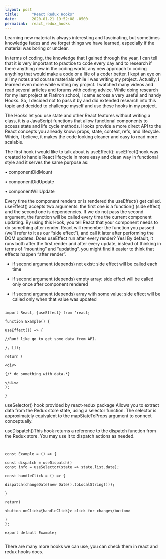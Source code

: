 ```yaml
---
layout: post
title:      "React Redux Hooks"
date:       2020-01-21 19:52:08 -0500
permalink:  react_redux_hooks
---
```


Learning new material is always interesting and fascinating, but sometimes knowledge fades and we forget things we have learned, especially if the material was boring or unclear.

In terms of coding, the knowledge that I gained through the year, I can tell that it is very important to practice to code every day and to research if there anything new in the coding world, any new approach to coding anything that would make a code or a life of a coder better. I kept an eye on all my notes and course materials while I was writing my project. Actually, I learned even more while writing my project. I watched many videos and read several articles and forums with coding advice. While doing research for my last project at Flatiron school, I came across a very useful and handy Hooks. So, I decided not to pass it by and did extended research into this topic and decided to challenge myself and use these hooks in my project.

The Hooks let you use state and other React features without writing a class, it is a JavaScript functions that allow functional components to access state and life cycle methods. Hooks provide a more direct API to the React concepts you already know: props, state, context, refs, and lifecycle.
Which, I believe, it makes the code looking cleaner and easy to read more scalable.


The first hook i would like to talk about is useEffect():
useEffect()hook was created to handle React lifecycle in more easy and clean way in functional style and it serves the same purpose as:

• componentDidMount

• componentDidUpdate

• componentWillUpdate


Every time the component renders or is rendered the useEffect() get called. useEffect() accepts two arguments: the first one is a function() (side effect) and the second one is dependencies.
If we do not pass the second argument, the function will be called every time the current component updating.
By using this Hook, you tell React that your component needs to do something after render. React will remember the function you passed (we’ll refer to it as our “side effect”), and call it later after performing the DOM updates.
Does useEffect run after every render? Yes! By default, it runs both after the first render and after every update, instead of thinking in terms of “mounting” and “updating”, you might find it easier to think that effects happen “after render”.

* if second argument (depends) not exist:
side effect will be called each time

* if second argument (depends) empty array:
 side effect will be called only once after component rendered 
 
* if second argument (depends) array with some value:
 side effect will be called only when that value was updated


```

import React, {useEffect} from 'react;

function Example() {

useEffect(() => {

//Run! like go to get some data from API.

}, []);

return (

<div>

{/* do something with data.*}

</div>
);

}

```

useSelector() hook provided by react-redux package
Allows you to extract data from the Redux store state, using a selector function.
The selector is approximately equivalent to the mapStateToProps argument to connect conceptually.

useDispatch()This hook returns a reference to the dispatch function from the Redux store. You may use it to dispatch actions as needed.


```


const Example = () => {

const dispatch = useDispatch()
const info = useSelector(state => state.list.date);

const handleClick = () => {

dispatch(changeDate(new Date().toLocalString()));

}

return(

<button onClick={handleClick}> click for change</button>

)
};

export default Example;


```

There are many more hooks we can use, you can check them in react and redux hooks docs.



